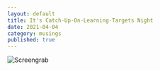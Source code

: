 ```yaml
---
layout: default
title: It's Catch-Up-On-Learning-Targets Night 
date: 2021-04-04
category: musings
published: true
---
```


![Screengrab][def]

[def]: https://blogger.googleusercontent.com/img/b/R29vZ2xl/AVvXsEjuiy9OAfKNzuLerGkfHzEt7D0ca5dTeHGs5K8Wuf6fwtnlMlhEPDF9E8XJ00692OLNnECG0KEgp1_iwfi6CYrpjZ6FfppDeJfElTZ4nCLj6HDpuW-wWgSg03CCpmtFZQ8GmhWpEAVjGQg/s2048/960E1DD0-EC71-4489-98B2-B54DB97C0968.jpeg